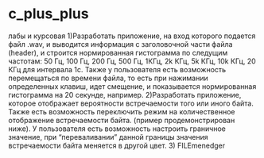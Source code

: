 # c_plus_plus
лабы и курсовая
1)Разработать приложение, на вход которого подается файл .wav, и
выводится информация с заголовочной части файла (header), и строится
нормированная гистограмма по следущим частотам: 50 Гц, 100 Гц, 200 Гц,
500 Гц, 1КГц, 2k КГц, 5k КГц, 10k КГц, 20 КГц для интервала 1с. Также у
пользователя есть возможность перемещаться по времени файла, то есть при
нажимании определенных клавиш, идет смещение, и показывается
нормированная гистограмма на 20 секунде, например.
2)Разработать приложение, которое отображает вероятности
встречаемости того или иного байта. Также есть возможность
переключить режим на количественное отображение встречаемости байта.
(пример продемонстрирован ниже). У пользователя есть возможность
настроить граничное значение, при “переваливании” данной границы
значения встречаемости байта меняется в другой цвет.
3) FILEmenedger
